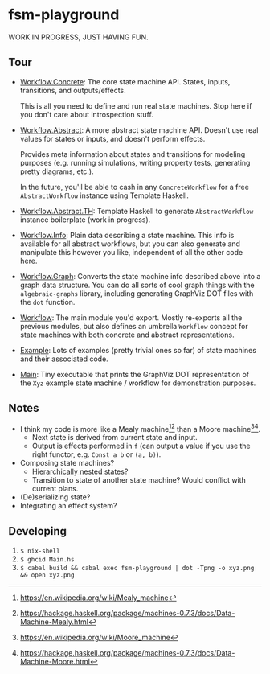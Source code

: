 # fsm-playground

WORK IN PROGRESS, JUST HAVING FUN.

## Tour

- [Workflow.Concrete](./src/Workflow/Concrete.hs): The core state machine API.
  States, inputs, transitions, and outputs/effects.

  This is all you need to define and run real state machines. Stop here if you
  don't care about introspection stuff.

- [Workflow.Abstract](./src/Workflow/Abstract.hs): A more abstract state machine
  API. Doesn't use real values for states or inputs, and doesn't perform
  effects.

  Provides meta information about states and transitions for modeling purposes
  (e.g. running simulations, writing property tests, generating pretty diagrams,
  etc.).

  In the future, you'll be able to cash in any `ConcreteWorkflow` for a free
  `AbstractWorkflow` instance using Template Haskell.

- [Workflow.Abstract.TH](./src/TH.hs): Template Haskell to generate
  `AbstractWorkflow` instance boilerplate (work in progress).

- [Workflow.Info](./src/Info.hs): Plain data describing a state machine. This
  info is available for all abstract workflows, but you can also generate and
  manipulate this however you like, independent of all the other code here.

- [Workflow.Graph](./src/Graph.hs): Converts the state machine info described
  above into a graph data structure. You can do all sorts of cool graph things
  with the `algebraic-graphs` library, including generating GraphViz DOT files
  with the `dot` function.

- [Workflow](./src/Workflow.hs): The main module you'd export. Mostly re-exports
  all the previous modules, but also defines an umbrella `Workflow` concept for
  state machines with both concrete and abstract representations.

- [Example](./src/Example.hs): Lots of examples (pretty trivial ones so far) of
  state machines and their associated code.

- [Main](./src/Main.hs): Tiny executable that prints the GraphViz DOT
  representation of the `Xyz` example state machine / workflow for demonstration
  purposes.

## Notes

- I think my code is more like a Mealy machine[^mealy-wiki][^mealy-haskell]
  than a Moore machine[^moore-wiki][^moore-haskell].
  - Next state is derived from current state and input.
  - Output is effects performed in `f` (can output a value if you use the right
    functor, e.g. `Const a b` or `(a, b)`).
- Composing state machines?
  - [Hierarchically nested states](https://en.wikipedia.org/wiki/UML_state_machine#Hierarchically_nested_states)?
  - Transition to state of another state machine? Would conflict with current
    plans.
- (De)serializing state?
- Integrating an effect system?

[^mealy-wiki]: https://en.wikipedia.org/wiki/Mealy_machine
[^mealy-haskell]: https://hackage.haskell.org/package/machines-0.7.3/docs/Data-Machine-Mealy.html
[^moore-wiki]: https://en.wikipedia.org/wiki/Moore_machine
[^moore-haskell]: https://hackage.haskell.org/package/machines-0.7.3/docs/Data-Machine-Moore.html

## Developing

1. `$ nix-shell`
2. `$ ghcid Main.hs`
3. `$ cabal build && cabal exec fsm-playground | dot -Tpng -o xyz.png && open xyz.png`
